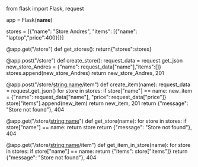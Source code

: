 from flask import Flask, request

app = Flask(__name__)


stores = [{"name": "Store Andres", "items": [{"name": "laptop","price":400}]}]


@app.get("/store")
def get_stores():
    return{"stores":stores}


@app.post("/store")
def create_store():
    request_data = request.get_json
    new_store_Andres = {"name": request_data["name"],"items":[]}
    stores.append(new_store_Andres)
    return new_store_Andres, 201


@app.post("/store/<string:name>/item")
def create_item(name):
    request_data = request.get_json()
    for store in stores:
        if store["name"] == name:
            new_item = {"name": request_data["name"], "price": request_data["price"]}
            store["items"].append(new_item)
            return new_item, 201
    return {"message": "Store not found"}, 404


@app.get("/store/<string:name>")
def get_store(name):
    for store in stores:
        if store["name"] == name:
            return store
    return {"message": "Store not found"}, 404


@app.get("/store/<string:name>/item")
def get_item_in_store(name):
    for store in stores:
        if store["name"] == name:
            return {"items": store["items"]}
    return {"message": "Store not found"}, 404